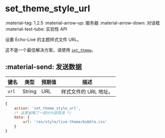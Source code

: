 # set_theme_style_url

<span class="feature-tag" title="最早可用版本" markdown>
    <span class="icon">:material-tag:</span>
    <span class="text">1.2.5</span>
</span>
<span class="feature-tag" title="出站终端类型" markdown>
    <span class="icon">:material-arrow-up:</span>
    <span class="text">服务器</span>
</span>
<span class="feature-tag" title="入站终端类型" markdown>
    <span class="icon">:material-arrow-down:</span>
    <span class="text">对话框</span>
</span>
<span class="feature-tag" title="实验性 API" markdown>
    <span class="icon">:material-test-tube:</span>
    <span class="text">实验性 API</span>
</span>

设置 Echo-Live 的主题样式文件 URL。

这不是一个最佳解决方案，请使用 [`set_theme`](set_theme.md)。

## :material-send: 发送数据
| 键名 | 类型 | 预期值 | 描述 |
| - | - | - | - |
| `url` | String | URL | 样式文件的 URL 地址。 |

``` javascript title="示例"
{
    action: 'set_theme_style_url',
    /* 这里省略了一部分头部信息 */
    data: {
        url: 'res/style/live-theme/bubble.css'
    }
}
```